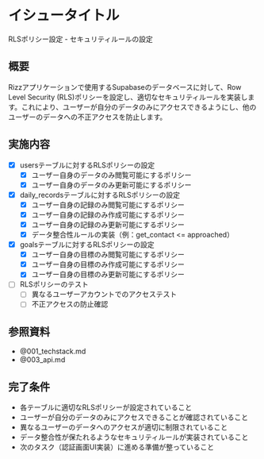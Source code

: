 # イシュータイトル
RLSポリシー設定 - セキュリティルールの設定

## 概要
Rizzアプリケーションで使用するSupabaseのデータベースに対して、Row Level Security (RLS)ポリシーを設定し、適切なセキュリティルールを実装します。これにより、ユーザーが自分のデータのみにアクセスできるようにし、他のユーザーのデータへの不正アクセスを防止します。

## 実施内容
- [x] usersテーブルに対するRLSポリシーの設定
  - [x] ユーザー自身のデータのみ閲覧可能にするポリシー
  - [x] ユーザー自身のデータのみ更新可能にするポリシー
- [x] daily_recordsテーブルに対するRLSポリシーの設定
  - [x] ユーザー自身の記録のみ閲覧可能にするポリシー
  - [x] ユーザー自身の記録のみ作成可能にするポリシー
  - [x] ユーザー自身の記録のみ更新可能にするポリシー
  - [x] データ整合性ルールの実装（例：get_contact <= approached）
- [x] goalsテーブルに対するRLSポリシーの設定
  - [x] ユーザー自身の目標のみ閲覧可能にするポリシー
  - [x] ユーザー自身の目標のみ作成可能にするポリシー
  - [x] ユーザー自身の目標のみ更新可能にするポリシー
- [ ] RLSポリシーのテスト
  - [ ] 異なるユーザーアカウントでのアクセステスト
  - [ ] 不正アクセスの防止確認

## 参照資料
- @001_techstack.md
- @003_api.md

## 完了条件
- 各テーブルに適切なRLSポリシーが設定されていること
- ユーザーが自分のデータのみにアクセスできることが確認されていること
- 異なるユーザーのデータへのアクセスが適切に制限されていること
- データ整合性が保たれるようなセキュリティルールが実装されていること
- 次のタスク（認証画面UI実装）に進める準備が整っていること
